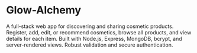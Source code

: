 # Glow-Alchemy
A full-stack web app for discovering and sharing cosmetic products. Register, add, edit, or recommend cosmetics, browse all products, and view details for each item. Built with Node.js, Express, MongoDB, bcrypt, and server-rendered views. Robust validation and secure authentication.
